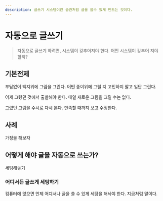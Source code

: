 ```yaml
---
description: 글쓰기 시스템이란 습관처럼 글을 쓸수 있게 만드는 것이다.
---
```


# 자동으로 글쓰기

> 자동으로 글쓰기 하려면, 시스템이 갖추어져야 한다. 어떤 시스템이 갖추어 져야 할까?

## 기본전제

부담없이 백지위에 그림을 그린다. 어떤 종이위에 그릴 지 고민하지 말고 일단 그린다.

어제 그렸던 것에서 출발해야 한다. 매일 새로운 그림을 그릴 수는 없다.

그렸던 그림을 수시로 다시 본다. 만족할 때까지 보고 수정한다.

## 사례

가정을 해보자

## 어떻게 해야 글을 자동으로 쓰는가?

세팅해놓기

### 어디서든 글쓰게 세팅하기

컴퓨터에 앉으면 언제 어디서나 글을 쓸 수 있게 세팅을 해놔야 한다. 지금처럼 말이다.


